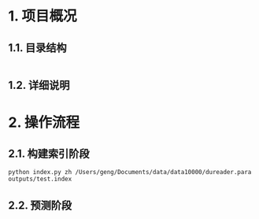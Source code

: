 # 1. 项目概况

## 1.1. 目录结构
```buildoutcfg

```

## 1.2. 详细说明



# 2. 操作流程

## 2.1. 构建索引阶段
```buildoutcfg
python index.py zh /Users/geng/Documents/data/data10000/dureader.para outputs/test.index
```



## 2.2. 预测阶段
